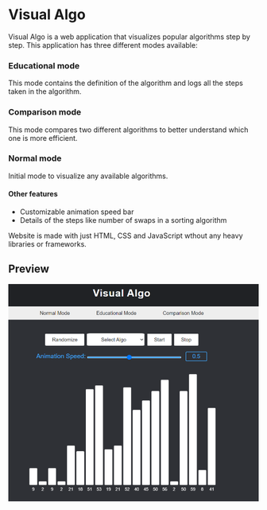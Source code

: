 
# Visual Algo

Visual Algo is a web application that visualizes popular algorithms step by step.
This application has three different modes available:

### Educational mode
This mode contains the definition of the algorithm and logs all the steps taken in the algorithm.

### Comparison mode
This mode compares two different algorithms to better understand which one is more efficient.

### Normal mode
Initial mode to visualize any available algorithms.

#### Other features
- Customizable animation speed bar
- Details of the steps like number of swaps in a sorting algorithm


Website is made with just HTML, CSS and JavaScript wthout any heavy libraries or frameworks.





## Preview

![App Screenshot](preview.png)

